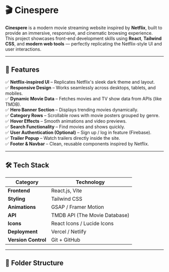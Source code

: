 # 🎬 Cinespere

**Cinespere** is a modern movie streaming website inspired by **Netflix**, built to provide an immersive, responsive, and cinematic browsing experience.  
This project showcases front-end development skills using **React**, **Tailwind CSS**, and **modern web tools** — perfectly replicating the Netflix-style UI and user interactions.

---

## 🌟 Features

✅ **Netflix-inspired UI** – Replicates Netflix's sleek dark theme and layout.  
✅ **Responsive Design** – Works seamlessly across desktops, tablets, and mobiles.  
✅ **Dynamic Movie Data** – Fetches movies and TV show data from APIs (like TMDB).  
✅ **Hero Banner Section** – Displays trending movies dynamically.  
✅ **Category Rows** – Scrollable rows with movie posters grouped by genre.  
✅ **Hover Effects** – Smooth animations and video previews.  
✅ **Search Functionality** – Find movies and shows quickly.  
✅ **User Authentication (Optional)** – Sign up / log in feature (Firebase).  
✅ **Trailer Popup** – Watch trailers directly inside the site.  
✅ **Footer & Navbar** – Clean, reusable components inspired by Netflix.

---

## 🛠️ Tech Stack

| Category | Technology |
|-----------|-------------|
| **Frontend** | React.js, Vite |
| **Styling** | Tailwind CSS |
| **Animations** | GSAP / Framer Motion |
| **API** | TMDB API (The Movie Database) |
| **Icons** | React Icons / Lucide Icons |
| **Deployment** | Vercel / Netlify |
| **Version Control** | Git + GitHub |

---

## 📁 Folder Structure

